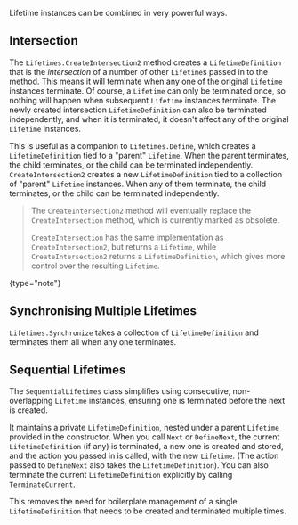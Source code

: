 [//]: # (title: Advanced Lifetime Management)

Lifetime instances can be combined in very powerful ways.

## Intersection

The `Lifetimes.CreateIntersection2` method creates a `LifetimeDefinition` that is the *intersection* of a number of other `Lifetime`s passed in to the method. This means it will terminate when any one of the original `Lifetime` instances terminate. Of course, a `Lifetime` can only be terminated once, so nothing will happen when subsequent `Lifetime` instances terminate. The newly created intersection `LifetimeDefinition` can also be terminated independently, and when it is terminated, it doesn't affect any of the original `Lifetime` instances.

This is useful as a companion to `Lifetimes.Define`, which creates a `LifetimeDefinition` tied to a "parent" `Lifetime`. When the parent terminates, the child terminates, or the child can be terminated independently. `CreateIntersection2` creates a new `LifetimeDefinition` tied to a collection of "parent" `Lifetime` instances. When any of them terminate, the child terminates, or the child can be terminated independently. 

 >  The `CreateIntersection2` method will eventually replace the `CreateIntersection` method, which is currently marked as obsolete. 
>
> `CreateIntersection` has the same implementation as `CreateIntersection2`, but returns a `Lifetime`, while `CreateIntersection2` returns a `LifetimeDefinition`, which gives more control over the resulting `Lifetime`.
 >
 {type="note"}

## Synchronising Multiple Lifetimes

`Lifetimes.Synchronize` takes a collection of `LifetimeDefinition` and terminates them all when any one terminates.

## Sequential Lifetimes

The `SequentialLifetimes` class simplifies using consecutive, non-overlapping `Lifetime` instances, ensuring one is terminated before the next is created.

It maintains a private `LifetimeDefinition`, nested under a parent `Lifetime` provided in the constructor. When you call `Next` or `DefineNext`, the current `LifetimeDefinition` (if any) is terminated, a new one is created and stored, and the action you passed in is called, with the new `Lifetime`. (The action passed to `DefineNext` also takes the `LifetimeDefinition`). You can also terminate the current `LifetimeDefinition` explicitly by calling `TerminateCurrent`.

This removes the need for boilerplate management of a single `LifetimeDefinition` that needs to be created and terminated multiple times.